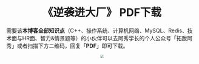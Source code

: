 <h1 align="center">《逆袭进大厂》 PDF下载</h1>



需要该**本博客全部知识点**（C++、操作系统、计算机网络、MySQL、Redis、技术面与HR面、智力&情景题等）的小伙伴可以去阿秀学长的个人公众号「拓跋阿秀」或者扫描下方二维码，回复「**PDF**」即可下载。

<div align="center"><img src="https://cdn.jsdelivr.net/gh/forthespada/mediaImage2@1.3/202103/公众号：拓跋阿秀.png" style="zoom:50%;" /></div>

